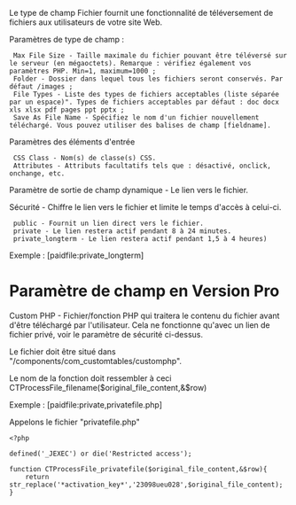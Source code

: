 Le type de champ Fichier fournit une fonctionnalité de téléversement de fichiers aux utilisateurs de votre site Web.

Paramètres de type de champ :

     Max File Size - Taille maximale du fichier pouvant être téléversé sur le serveur (en mégaoctets). Remarque : vérifiez également vos paramètres PHP. Min=1, maximum=1000 ;
     Folder - Dossier dans lequel tous les fichiers seront conservés. Par défaut /images ;
     File Types - Liste des types de fichiers acceptables (liste séparée par un espace)". Types de fichiers acceptables par défaut : doc docx xls xlsx pdf pages ppt pptx ;
     Save As File Name - Spécifiez le nom d'un fichier nouvellement téléchargé. Vous pouvez utiliser des balises de champ [fieldname].

Paramètres des éléments d'entrée

     CSS Class - Nom(s) de classe(s) CSS.
     Attributes - Attributs facultatifs tels que : désactivé, onclick, onchange, etc.

Paramètre de sortie de champ dynamique - Le lien vers le fichier.

Sécurité - Chiffre le lien vers le fichier et limite le temps d'accès à celui-ci.

     public - Fournit un lien direct vers le fichier.
     private - Le lien restera actif pendant 8 à 24 minutes.
     private_longterm - Le lien restera actif pendant 1,5 à 4 heures)

Exemple : [paidfile:private_longterm]

# Paramètre de champ en Version Pro

Custom PHP - Fichier/fonction PHP qui traitera le contenu du fichier avant d'être téléchargé par l'utilisateur. Cela ne fonctionne qu'avec un lien de fichier privé, voir le paramètre de sécurité ci-dessus.

Le fichier doit être situé dans "/components/com_customtables/customphp".

Le nom de la fonction doit ressembler à ceci CTProcessFile_filename($original_file_content,&$row)

Exemple : [paidfile:private,privatefile.php]

Appelons le fichier "privatefile.php"


	<?php
	
	defined('_JEXEC') or die('Restricted access');
	
	function CTProcessFile_privatefile($original_file_content,&$row){
	    return str_replace('*activation_key*','23098ueu028',$original_file_content);
	}
	

